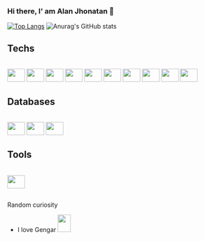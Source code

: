 ### Hi there, I' am Alan Jhonatan 👋

[![Top Langs](https://github-readme-stats.vercel.app/api/top-langs/?username=alanjhonatan&layout=compact&hide=jupyter%20notebook&show_icons=true&title_color=fff&icon_color=79ff97&text_color=9f9f9f&bg_color=151515)](https://github.com/alanjhonatan/github-readme-stats)
![Anurag's GitHub stats](https://github-readme-stats.vercel.app/api/?username=alanjhonatan&show_icons=true&title_color=fff&icon_color=79ff97&text_color=9f9f9f&bg_color=151515)

## Techs

<div style="display: inline_block"><br>
 <!-- HTML -->
 <img height="30" width="40" src="https://cdn.jsdelivr.net/gh/devicons/devicon/icons/html5/html5-original.svg" />

 <!-- CSS -->
 <img height="30" width="40" src="https://cdn.jsdelivr.net/gh/devicons/devicon/icons/css3/css3-original.svg" />

 <!-- Javascript -->
 <img height="30" width="40" src="https://cdn.jsdelivr.net/gh/devicons/devicon/icons/javascript/javascript-original.svg" />

 <!-- Typescript -->
 <img height="30" width="40" src="https://cdn.jsdelivr.net/gh/devicons/devicon/icons/typescript/typescript-original.svg" />

 <!-- Node JS -->
 <img height="30" width="40" src="https://cdn.jsdelivr.net/gh/devicons/devicon/icons/nodejs/nodejs-original.svg" />

 <!-- React JS -->
 <img height="30" width="40" src="https://cdn.jsdelivr.net/gh/devicons/devicon/icons/react/react-original.svg" />

 <!-- Next JS -->
 <img height="30" width="40" src="https://cdn.jsdelivr.net/gh/devicons/devicon/icons/nextjs/nextjs-original-wordmark.svg" />

 <!-- GraphQL -->
 <img height="30" width="40" src="https://cdn.jsdelivr.net/gh/devicons/devicon/icons/graphql/graphql-plain-wordmark.svg" />

 <!-- Docker -->
 <img height="30" width="40" src="https://cdn.jsdelivr.net/gh/devicons/devicon/icons/docker/docker-original-wordmark.svg" />

 <!-- Firebase -->
 <img height="30" width="40" src="https://cdn.jsdelivr.net/gh/devicons/devicon/icons/firebase/firebase-plain-wordmark.svg" />
</div>

## Databases

<div style="display: inline_block"><br>
 <!-- Mongo DB -->
 <img height="30" width="40" src="https://cdn.jsdelivr.net/gh/devicons/devicon/icons/mongodb/mongodb-original-wordmark.svg" />


 <!-- PostgreSQL -->
 <img height="30" width="40" src="https://cdn.jsdelivr.net/gh/devicons/devicon/icons/postgresql/postgresql-original-wordmark.svg" />


 <!-- Mysql -->
 <img height="30" width="40" src="https://cdn.jsdelivr.net/gh/devicons/devicon/icons/mysql/mysql-original-wordmark.svg" />
</div>

## Tools

<div style="display: inline_block"><br>
 <!-- Vscode -->
 <img height="30" width="40" src="https://cdn.jsdelivr.net/gh/devicons/devicon/icons/vscode/vscode-original.svg" />
</div>
 
 ##

Random curiosity
- I love Gengar <img width="30" height="40" src="https://user-images.githubusercontent.com/41169099/156684007-5e69e5b0-86e5-451e-8fab-bcddca4c6e34.gif" />

